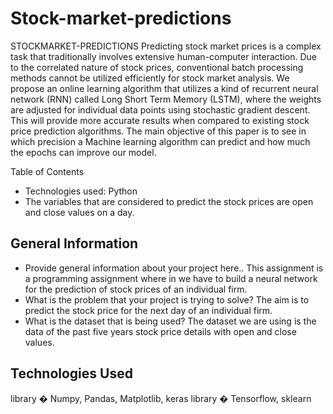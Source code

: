 # Stock-market-predictions
STOCKMARKET-PREDICTIONS
Predicting stock market prices is a complex task that traditionally involves extensive human-computer interaction. Due to the correlated nature of stock prices, conventional batch processing methods cannot be utilized efficiently for stock market analysis. We propose an online learning algorithm that utilizes a kind of recurrent neural network (RNN) called Long Short Term Memory (LSTM), where the weights are adjusted for individual data points using stochastic gradient descent. This will provide more accurate results when compared to existing stock price prediction algorithms. The main objective of this paper is to see in which precision a Machine learning algorithm can predict and how much the epochs can improve our model.

Table of Contents

* Technologies used: Python
* The variables that are considered to predict the stock prices are open and close values on a day.


## General Information
- Provide general information about your project here.. 
This assignment is a programming assignment where in we have to build a neural network for the prediction of stock prices of an individual firm.
- What is the problem that your project is trying to solve? 
The aim is to predict the stock price for the next day of an individual firm.
- What is the dataset that is being used? 
The dataset we are using is the data of the past five years stock price details with open and close values.

## Technologies Used
library � Numpy, Pandas, Matplotlib, keras
library � Tensorflow, sklearn

